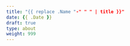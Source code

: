 ```yaml
---
title: "{{ replace .Name "-" " " | title }}"
date: {{ .Date }}
draft: true
type: about
weight: 999
---
```


